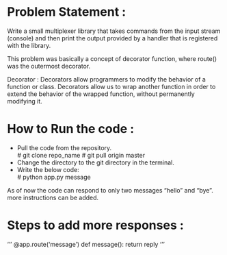 <h1>Problem Statement :</h1> 
Write a small multiplexer library that takes commands from the input stream (console) and then print the output provided by a handler that is registered with the library.

This problem was basically a concept of decorator function, where route() was the outermost decorator.

Decorator :
Decorators allow programmers to modify the behavior of a function or class. Decorators allow us to wrap another function in order to extend the behavior of the wrapped function, without permanently modifying it.

<h1>How to Run the code :</h1>
<ul>
<li>Pull the code from the repository.</li>
    # git clone repo_name
    # git pull origin master
<li>Change the directory to the git directory in the terminal.</li>
<li>Write the below code:</li>
    # python app.py message
</ul>

As of now the code can respond to only two messages “hello” and “bye”.
more instructions can be added.

<h1>Steps to add more responses :</h1>

‘’’
  @app.route(‘message’)
   def message():
    return reply
‘’’

